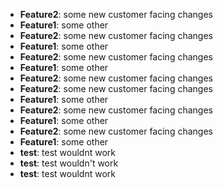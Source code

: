 - **Feature2**: some new customer facing changes
- **Feature1**: some other
- **Feature2**: some new customer facing changes
- **Feature1**: some other
- **Feature2**: some new customer facing changes
- **Feature1**: some other
- **Feature2**: some new customer facing changes
- **Feature2**: some new customer facing changes
- **Feature1**: some other
- **Feature2**: some new customer facing changes
- **Feature1**: some other
- **Feature2**: some new customer facing changes
- **Feature1**: some other
- **test**: test wouldnt work
- **test**: test wouldn't work
- **test**:  test wouldnt work
